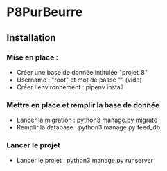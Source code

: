 # P8PurBeurre

## Installation
### Mise en place : 
- Créer une base de donnée intitulée "projet_8"
- Username : "root" et mot de passe "" (vide)
- Créer l'environnement : pipenv install

### Mettre en place et remplir la base de donnée
- Lancer la migration : python3 manage.py migrate
- Remplir la database : python3 manage.py feed_db

### Lancer le projet
- Lancer le projet : python3 manage.py runserver


